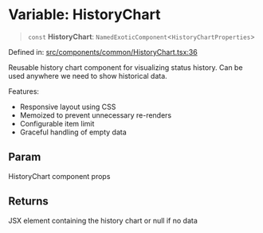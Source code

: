 # Variable: HistoryChart

> `const` **HistoryChart**: `NamedExoticComponent`\<`HistoryChartProperties`\>

Defined in: [src/components/common/HistoryChart.tsx:36](https://github.com/Nick2bad4u/Uptime-Watcher/blob/3cce0c3b352c8390536ca3c7399ece50a05faf18/src/components/common/HistoryChart.tsx#L36)

Reusable history chart component for visualizing status history.
Can be used anywhere we need to show historical data.

Features:
- Responsive layout using CSS
- Memoized to prevent unnecessary re-renders
- Configurable item limit
- Graceful handling of empty data

## Param

HistoryChart component props

## Returns

JSX element containing the history chart or null if no data
